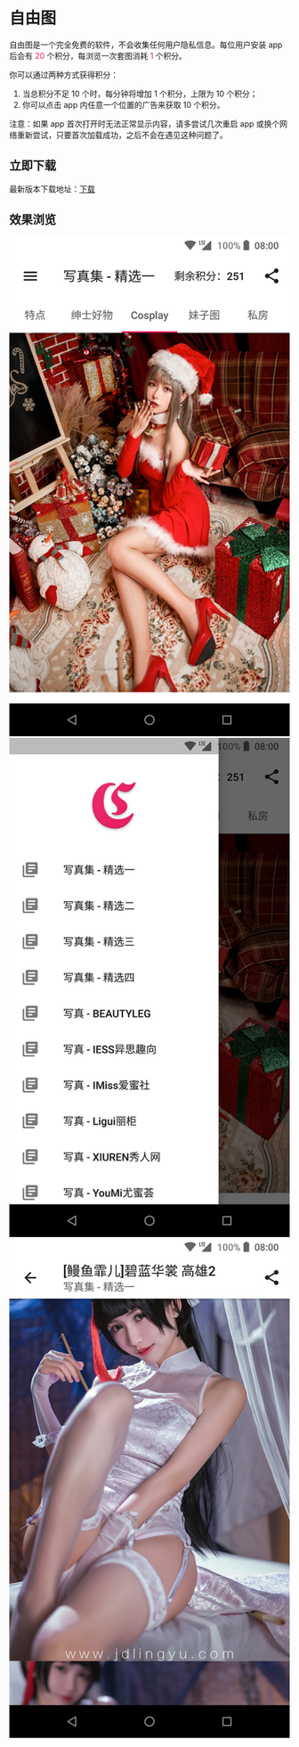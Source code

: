 # 自由图

自由图是一个完全免费的软件，不会收集任何用户隐私信息。每位用户安装 app 后会有 <span style="color: #E91E63;">20</span> 个积分，每浏览一次套图消耗 <span style="color: #E91E63;">1</span> 个积分。

你可以通过两种方式获得积分：

1. 当总积分不足 10 个时，每分钟将增加 1 个积分，上限为 10 个积分；
2. 你可以点击 app 内任意一个位置的广告来获取 10 个积分。

注意：如果 app 首次打开时无法正常显示内容，请多尝试几次重启 app 或换个网络重新尝试，只要首次加载成功，之后不会在遇见这种问题了。

## 立即下载

最新版本下载地址：[下载](https://github.com/951120/ziyoutu/releases)

## 效果浏览

![](./docs/assets/1.jpg)
![](./docs/assets/2.jpg)
![](./docs/assets/3.jpg)


